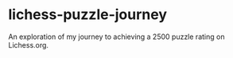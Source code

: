 # lichess-puzzle-journey
An exploration of my journey to achieving a 2500 puzzle rating on Lichess.org.
